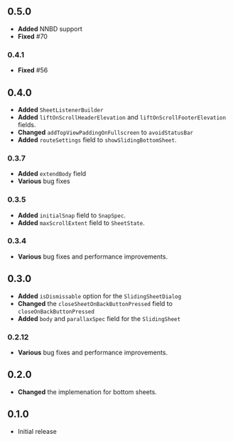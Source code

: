 ## 0.5.0
* **Added** NNBD support
* **Fixed** #70

### 0.4.1
* **Fixed** #56

## 0.4.0
* **Added** `SheetListenerBuilder`
* **Added** `liftOnScrollHeaderElevation` and `liftOnScrollFooterElevation` fields.
* **Changed** `addTopViewPaddingOnFullscreen` to `avoidStatusBar`
* **Added** `routeSettings` field to `showSlidingBottomSheet`.

### 0.3.7
* **Added** `extendBody` field
* **Various** bug fixes

### 0.3.5
* **Added** `initialSnap` field to `SnapSpec`.
* **Added** `maxScrollExtent` field to `SheetState`.

### 0.3.4
* **Various** bug fixes and performance improvements.

## 0.3.0
* **Added** `isDismissable` option for the `SlidingSheetDialog`
* **Changed** the `closeSheetOnBackButtonPressed` field to `closeOnBackButtonPressed`
* **Added** `body` and `parallaxSpec` field for the `SlidingSheet`

### 0.2.12
* **Various** bug fixes and performance improvements.

## 0.2.0
* **Changed** the implemenation for bottom sheets.

## 0.1.0
* Initial release